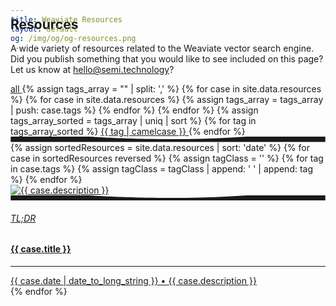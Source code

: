 ```yaml
---
title: Weaviate Resources
layout: default
og: /img/og/og-resources.png
---
```


<!-- WELCOME -->
<section class="pt-12 pt-md-14 pb-12 pb-md-15 bg-gray-900" style="margin-top: -87px;">
    <div class="container">
    <div class="row justify-content-center">
        <div class="col-12 col-md-10 col-lg-7 text-center">
            <!-- Headin -->
            <h1 class="display-2 fw-bold text-white">
                Resources
            </h1>
            <!-- Text -->
            <p class="lead text-white-75 mb-4">
                A wide variety of resources related to the Weaviate vector search engine. Did you publish something that you would like to see included on this page? Let us know at <a href="mailto:hello@semi.technology">hello@semi.technology</a>?
            </p>
            <!-- Badges -->
            <nav class="nav justify-content-center">
                <a class="badge rounded-pill bg-white-soft active me-1 mb-1" href="#" data-bs-toggle="pill" data-filter="*" data-bs-target="#portfolio">
                    <span class="h6 text-uppercase">all</span>
                </a>
                {% assign tags_array = "" | split: ',' %}
                {% for case in site.data.resources %}
                    {% for case in site.data.resources %}
                        {% assign tags_array = tags_array | push: case.tags %}
                    {% endfor %}
                {% endfor %}
                {% assign tags_array_sorted = tags_array | uniq | sort %}
                {% for tag in tags_array_sorted %}
                    <a class="badge rounded-pill bg-white-soft active me-1 mb-1" href="#" data-bs-toggle="pill" data-filter=".{{ tag }}" data-bs-target="#portfolio">
                        <span class="h6 text-uppercase">{{ tag | camelcase }}</span>
                    </a>
                {% endfor %}
            </nav>
        </div>
    </div>
    <!-- / .row -->
    </div>
    <!-- / .container -->
</section>

<!-- SHAPE -->
<div class="position-relative">
    <div class="shape shape-bottom shape-fluid-x text-light">
        <svg viewBox="0 0 2880 48" fill="none" xmlns="http://www.w3.org/2000/svg"><path d="M0 48h2880V0h-720C1442.5 52 720 0 720 0H0v48z" fill="currentColor"/></svg>
    </div>
</div>

<!-- CONTENT -->
<section class="py-8 py-md-11 mt-n10 mt-md-n14">
    <div class="container">
        <div class="row" id="portfolio" data-isotope='{"layoutMode": "fitRows"}'>
            {% assign sortedResources = site.data.resources | sort: 'date' %}
            {% for case in sortedResources reversed %}
                {% assign tagClass = '' %}
                {% for tag in case.tags %}
                    {% assign tagClass = tagClass | append: ' ' | append: tag %}
                {% endfor %}
                <div class="col-12 col-md-4 {{ tagClass }}">
                    <!-- Card -->
                    <a class="card lift lift-lg shadow-light-lg mb-7" href="{{ case.link }}" target="_blank">
                        <!-- Image -->
                        <img class="card-img-top" src="{{ case.cover_image }}" alt="{{ case.description }}" />
                        <!-- Body -->
                        <div class="card-body">
                        <!-- Shape -->
                        <div class="shape shape-bottom-100 shape-fluid-x text-white">
                            <svg viewBox="0 0 2880 48" fill="none" xmlns="http://www.w3.org/2000/svg"><path d="M0 48h2880V0h-720C1442.5 52 720 0 720 0H0v48z" fill="currentColor"/></svg>
                        </div>
                        <!-- Preheading -->
                        <h6 class="text-uppercase mb-1 text-muted">TL;DR</h6>
                        <!-- Heading -->
                        <h4 class="mb-0">{{ case.title }}</h4>
                        <hr>
                        <!-- Text -->
                        <div>{{ case.date | date_to_long_string }} &bull; {{ case.description }}</div>
                        </div>
                    </a>
                </div>
            {% endfor %}
        </div>
    </div>
</section>
